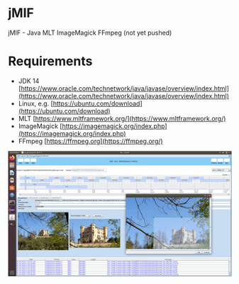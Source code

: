 # jMIF
jMIF - Java MLT ImageMagick FFmpeg (not yet pushed)

# Requirements
* JDK 14 [https://www.oracle.com/technetwork/java/javase/overview/index.html](https://www.oracle.com/technetwork/java/javase/overview/index.html)
* Linux, e.g. [https://ubuntu.com/download](https://ubuntu.com/download)
* MLT [https://www.mltframework.org/](https://www.mltframework.org/)
* ImageMagick [https://imagemagick.org/index.php](https://imagemagick.org/index.php)
* FFmpeg [https://ffmpeg.org](https://ffmpeg.org/)

![Image of jMIF](jMIF/src/early-images/2020.06.01.png)
